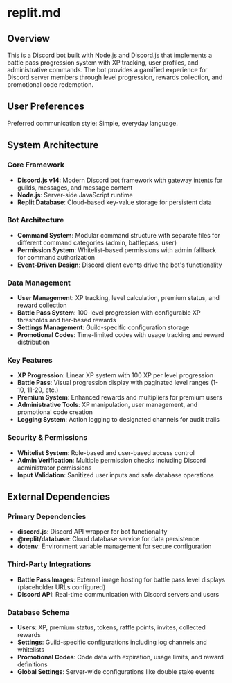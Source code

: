 # replit.md

## Overview

This is a Discord bot built with Node.js and Discord.js that implements a battle pass progression system with XP tracking, user profiles, and administrative commands. The bot provides a gamified experience for Discord server members through level progression, rewards collection, and promotional code redemption.

## User Preferences

Preferred communication style: Simple, everyday language.

## System Architecture

### Core Framework
- **Discord.js v14**: Modern Discord bot framework with gateway intents for guilds, messages, and message content
- **Node.js**: Server-side JavaScript runtime
- **Replit Database**: Cloud-based key-value storage for persistent data

### Bot Architecture
- **Command System**: Modular command structure with separate files for different command categories (admin, battlepass, user)
- **Permission System**: Whitelist-based permissions with admin fallback for command authorization
- **Event-Driven Design**: Discord client events drive the bot's functionality

### Data Management
- **User Management**: XP tracking, level calculation, premium status, and reward collection
- **Battle Pass System**: 100-level progression with configurable XP thresholds and tier-based rewards
- **Settings Management**: Guild-specific configuration storage
- **Promotional Codes**: Time-limited codes with usage tracking and reward distribution

### Key Features
- **XP Progression**: Linear XP system with 100 XP per level progression
- **Battle Pass**: Visual progression display with paginated level ranges (1-10, 11-20, etc.)
- **Premium System**: Enhanced rewards and multipliers for premium users
- **Administrative Tools**: XP manipulation, user management, and promotional code creation
- **Logging System**: Action logging to designated channels for audit trails

### Security & Permissions
- **Whitelist System**: Role-based and user-based access control
- **Admin Verification**: Multiple permission checks including Discord administrator permissions
- **Input Validation**: Sanitized user inputs and safe database operations

## External Dependencies

### Primary Dependencies
- **discord.js**: Discord API wrapper for bot functionality
- **@replit/database**: Cloud database service for data persistence
- **dotenv**: Environment variable management for secure configuration

### Third-Party Integrations
- **Battle Pass Images**: External image hosting for battle pass level displays (placeholder URLs configured)
- **Discord API**: Real-time communication with Discord servers and users

### Database Schema
- **Users**: XP, premium status, tokens, raffle points, invites, collected rewards
- **Settings**: Guild-specific configurations including log channels and whitelists
- **Promotional Codes**: Code data with expiration, usage limits, and reward definitions
- **Global Settings**: Server-wide configurations like double stake events